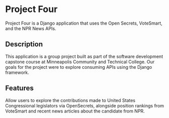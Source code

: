 # Project Four

Project Four is a Django application that uses the Open Secrets, VoteSmart, and the NPR News APIs. 

## Description 
This application is a group project built as part of the software development capstone course at Minneapolis Community and Technical College. Our goals for the project were to explore consuming APIs using the Django framework.

## Features
Allow users to explore the contributions made to United States Congressional legislators via OpenSecrets, alongside position rankings from VoteSmart and recent news articles about the candidate from NPR.